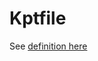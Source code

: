 # Kptfile

See
[definition here](https://github.com/googlecontainertools/kpt/blob/next/pkg/api/kptfile/v1alpha2/types.go#L41)
